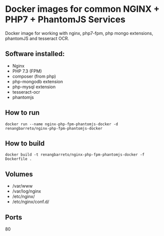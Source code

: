 # Docker images for common NGINX + PHP7 + PhantomJS Services

Docker image for working with nginx, php7-fpm, php mongo extensions, phantomJS and tesseract OCR.

## Software installed:
- Nginx
- PHP 7.3 (FPM)
- composer (from php)
- php-mongodb extension
- php-mysql extension
- tesseract-ocr
- phantomjs

## How to run
``` docker run --name nginx-php-fpm-phantomjs-docker -d renangbarreto/nginx-php-fpm-phantomjs-docker ```

## How to build
``` docker build -t renangbarreto/nginx-php-fpm-phantomjs-docker -f Dockerfile . ```

## Volumes

- /var/www
- /var/log/nginx
- /etc/nginx/
- /etc/nginx/conf.d/

## Ports

80
